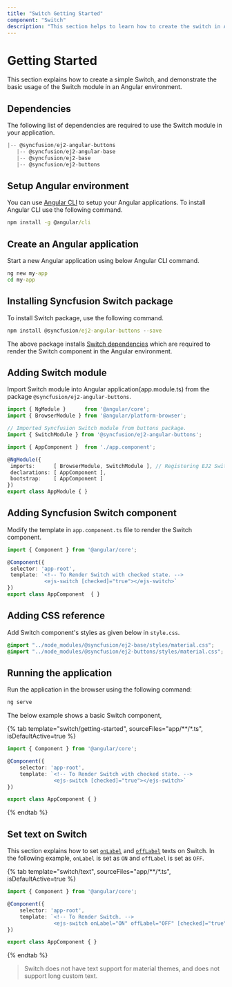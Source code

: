 ```yaml
---
title: "Switch Getting Started"
component: "Switch"
description: "This section helps to learn how to create the switch in Angular application with its basic features in step-by-step procedure."
---
```


# Getting Started

This section explains how to create a simple Switch, and demonstrate the basic usage of the Switch module in an Angular environment.

## Dependencies

The following list of dependencies are required to use the Switch module in your application.

 ```typescript
|-- @syncfusion/ej2-angular-buttons
    |-- @syncfusion/ej2-angular-base
    |-- @syncfusion/ej2-base
    |-- @syncfusion/ej2-buttons
```

## Setup Angular environment

You can use [Angular CLI](https://github.com/angular/angular-cli) to setup your Angular applications. To install Angular CLI use the following command.

```cmd
npm install -g @angular/cli
```

## Create an Angular application

Start a new Angular application using below Angular CLI command.

```cmd
ng new my-app
cd my-app
```

## Installing Syncfusion Switch package

To install Switch package, use the following command.

```cmd
npm install @syncfusion/ej2-angular-buttons --save
```

The above package installs [Switch dependencies](./getting-started#dependencies) which
are required to render the Switch component in the Angular environment.

## Adding Switch module

Import Switch module into Angular application(app.module.ts) from the package
`@syncfusion/ej2-angular-buttons`.

 ```typescript
import { NgModule }      from '@angular/core';
import { BrowserModule } from '@angular/platform-browser';

// Imported Syncfusion Switch module from buttons package.
import { SwitchModule } from '@syncfusion/ej2-angular-buttons';

import { AppComponent }  from './app.component';

@NgModule({
  imports:      [ BrowserModule, SwitchModule ], // Registering EJ2 Switch Module.
  declarations: [ AppComponent ],
  bootstrap:    [ AppComponent ]
})
export class AppModule { }
```

## Adding Syncfusion Switch component

Modify the template in `app.component.ts` file to render the Switch component.

 ```typescript
import { Component } from '@angular/core';

@Component({
  selector: 'app-root',
  template: `<!-- To Render Switch with checked state. -->
             <ejs-switch [checked]="true"></ejs-switch>`
})
export class AppComponent  { }
```

## Adding CSS reference

Add Switch component's styles as given below in `style.css`.

```css
@import "../node_modules/@syncfusion/ej2-base/styles/material.css";
@import "../node_modules/@syncfusion/ej2-buttons/styles/material.css";
```

## Running the application

Run the application in the browser using the following command:

```cmd
ng serve
```

The below example shows a basic Switch component,

{% tab template="switch/getting-started", sourceFiles="app/**/*.ts", isDefaultActive=true %}

```typescript
import { Component } from '@angular/core';

@Component({
    selector: 'app-root',
    template: `<!-- To Render Switch with checked state. -->
               <ejs-switch [checked]="true"></ejs-switch>`
})

export class AppComponent { }
```

{% endtab %}

## Set text on Switch

This section explains how to set [`onLabel`](../api/switch#onlabel)
and [`offLabel`](../api/switch#offlabel) texts on Switch. In the following example, `onLabel` is set as
`ON` and `offLabel` is set as `OFF`.

{% tab template="switch/text", sourceFiles="app/**/*.ts", isDefaultActive=true %}

```typescript
import { Component } from '@angular/core';

@Component({
    selector: 'app-root',
    template: `<!-- To Render Switch. -->
               <ejs-switch onLabel="ON" offLabel="OFF" [checked]="true"></ejs-switch>`
})

export class AppComponent { }
```

{% endtab %}

> Switch does not have text support for material themes, and does not support long custom text.
